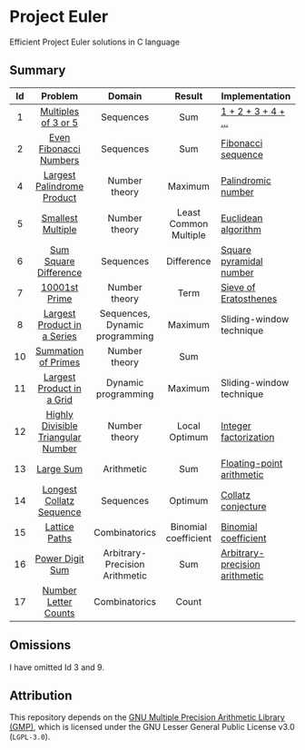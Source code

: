 # Project Euler

Efficient Project Euler solutions in C language

## Summary

| Id  |                      Problem                       |             Domain             |        Result         | Implementation                                                                                 |
| :-: | :------------------------------------------------: | :----------------------------: | :-------------------: | ---------------------------------------------------------------------------------------------- |
|  1  |        [Multiples of 3 or 5](src/id0001.c)         |           Sequences            |          Sum          | [1 + 2 + 3 + 4 + ...](https://en.wikipedia.org/wiki/1_%2B_2_%2B_3_%2B_4_%2B_%E2%8B%AF)         |
|  2  |       [Even Fibonacci Numbers](src/id0002.c)       |           Sequences            |          Sum          | [Fibonacci sequence](https://en.wikipedia.org/wiki/Fibonacci_sequence)                         |
|  4  |     [Largest Palindrome Product](src/id0004.c)     |         Number theory          |        Maximum        | [Palindromic number](https://en.wikipedia.org/wiki/Palindromic_number)                         |
|  5  |         [Smallest Multiple](src/id0005.c)          |         Number theory          | Least Common Multiple | [Euclidean algorithm](https://en.wikipedia.org/wiki/Euclidean_algorithm)                       |
|  6  |       [Sum Square Difference](src/id0006.c)        |           Sequences            |      Difference       | [Square pyramidal number](https://en.wikipedia.org/wiki/Square_pyramidal_number)               |
|  7  |           [10001st Prime](src/id0007.c)            |         Number theory          |         Term          | [Sieve of Eratosthenes](https://en.wikipedia.org/wiki/Sieve_of_Eratosthenes)                   |
|  8  |    [Largest Product in a Series](src/id0008.c)     | Sequences, Dynamic programming |        Maximum        | Sliding-window technique                                                                       |
| 10  |        [Summation of Primes](src/id0010.c)         |         Number theory          |          Sum          |                                                                                                |
| 11  |     [Largest Product in a Grid](src/id0011.c)      |      Dynamic programming       |        Maximum        | Sliding-window technique                                                                       |
| 12  | [Highly Divisible Triangular Number](src/id0012.c) |         Number theory          |     Local Optimum     | [Integer factorization](https://en.wikipedia.org/wiki/Integer_factorization)                   |
| 13  |             [Large Sum](src/id0013.c)              |           Arithmetic           |          Sum          | [Floating-point arithmetic](https://en.wikipedia.org/wiki/Floating-point_arithmetic)           |
| 14  |      [Longest Collatz Sequence](src/id0014.c)      |           Sequences            |        Optimum        | [Collatz conjecture](https://en.wikipedia.org/wiki/Collatz_conjecture)                         |
| 15  |           [Lattice Paths](src/id0015.c)            |         Combinatorics          | Binomial coefficient  | [Binomial coefficient](https://en.wikipedia.org/wiki/Binomial_coefficient)                     |
| 16  |          [Power Digit Sum](src/id0016.c)           | Arbitrary-Precision Arithmetic |          Sum          | [Arbitrary-precision arithmetic](https://en.wikipedia.org/wiki/Arbitrary-precision_arithmetic) |
| 17  |       [ Number Letter Counts](src/id0017.c)        |         Combinatorics          |         Count         |                                                                                                |

## Omissions

I have omitted Id 3 and 9.

## Attribution

This repository depends on the
[GNU Multiple Precision Arithmetic Library (GMP)](https://en.wikipedia.org/wiki/GNU_Multiple_Precision_Arithmetic_Library),
which is licensed under the GNU Lesser General Public License v3.0 (`LGPL-3.0`).
